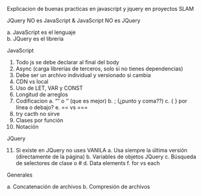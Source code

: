 Explicacion de buenas practicas en javascript y jquery en proyectos SLAM

JQuery NO es JavaScript & JavaScript NO es JQuery

  a.	JavaScript es el lenguaje  
  b.	JQuery es el librería
    
JavaScript

  1. Todo js se debe declarar al final del body
  2. Async (carga librerías de terceros, solo si no tienes dependencias)
  3. Debe ser un archivo individual y versionado si cambia
  4. CDN vs local
  5. Uso de LET, VAR y CONST
  6. Longitud de arreglos
  7.	Codificacion
    a. “” o ‘’ (que es mejor)
    b. ; (¿punto y coma??)
    c. { } por línea o debajo?
    e. == vs ===
  8. try cacth no sirve
  9. Clases por función
  10. Notación

JQuery 

  11. Si existe en JQuery no uses VANILA
    a. Usa siempre la última versión (directamente de la página)
    b. Variables de objetos JQuery
    c. Búsqueda de selectores de clase o #
    d. Data elements
    f. for vs each

Generales

  a. Concatenación de archivos
  b. Compresión de archivos

